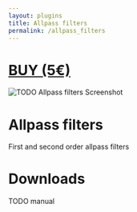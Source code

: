 ```yaml
---
layout: plugins
title: Allpass filters
permalink: /allpass_filters
---
```


# [BUY (5€)](www.example.org)

![TODO Allpass filters Screenshot](/assets/images/placehilder.png)

# Allpass filters
First and second order allpass filters



# Downloads

TODO manual

